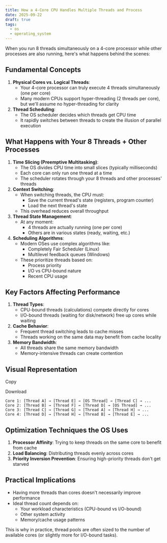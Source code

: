 ```yaml
---
title: How a 4-Core CPU Handles Multiple Threads and Process
date: 2025-09-22
draft: true
tags:
  - os
  - operating_system
---
```


When you run 8 threads simultaneously on a 4-core processor while other processes are also running, here's what happens behind the scenes:

## **Fundamental Concepts**

1. **Physical Cores vs. Logical Threads**:
    - Your 4-core processor can truly execute 4 threads simultaneously (one per core)
    - Many modern CPUs support hyper-threading (2 threads per core), but we'll assume no hyper-threading for clarity
2. **Thread Scheduling**:
    - The OS scheduler decides which threads get CPU time
    - It rapidly switches between threads to create the illusion of parallel execution

## **What Happens with Your 8 Threads + Other Processes**

1. **Time Slicing (Preemptive Multitasking)**:
    - The OS divides CPU time into small slices (typically milliseconds)
    - Each core can only run one thread at a time
    - The scheduler rotates through your 8 threads and other processes' threads
2. **Context Switching**:
    - When switching threads, the CPU must:
        - Save the current thread's state (registers, program counter)
        - Load the next thread's state
    - This overhead reduces overall throughput
3. **Thread State Management**:
    - At any moment:
        - 4 threads are actually running (one per core)
        - Others are in various states (ready, waiting, etc.)
4. **Scheduling Algorithms**:
    - Modern OSes use complex algorithms like:
        - Completely Fair Scheduler (Linux)
        - Multilevel feedback queues (Windows)
    - These prioritize threads based on:
        - Process priority
        - I/O vs CPU-bound nature
        - Recent CPU usage

## **Key Factors Affecting Performance**

1. **Thread Types**:
    - CPU-bound threads (calculations) compete directly for cores
    - I/O-bound threads (waiting for disk/network) free up cores while waiting
2. **Cache Behavior**:
    - Frequent thread switching leads to cache misses
    - Threads working on the same data may benefit from cache locality
3. **Memory Bandwidth**:
    - All threads share the same memory bandwidth
    - Memory-intensive threads can create contention

## **Visual Representation**

Copy

Download

```
Core 1: [Thread A] → [Thread E] → [OS Thread] → [Thread C] → ...
Core 2: [Thread B] → [Thread F] → [Thread D] → [OS Thread] → ...
Core 3: [Thread C] → [Thread G] → [Thread A] → [Thread H] → ...
Core 4: [Thread D] → [Thread H] → [Thread B] → [Thread E] → ...
```

## **Optimization Techniques the OS Uses**

1. **Processor Affinity**: Trying to keep threads on the same core to benefit from cache
2. **Load Balancing**: Distributing threads evenly across cores
3. **Priority Inversion Prevention**: Ensuring high-priority threads don't get starved

## **Practical Implications**

- Having more threads than cores doesn't necessarily improve performance
- Ideal thread count depends on:
    - Your workload characteristics (CPU-bound vs I/O-bound)
    - Other system activity
    - Memory/cache usage patterns

This is why in practice, thread pools are often sized to the number of available cores (or slightly more for I/O-bound tasks).